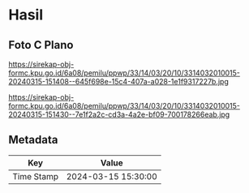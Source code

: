 # Hasil

## Foto C Plano

https://sirekap-obj-formc.kpu.go.id/6a08/pemilu/ppwp/33/14/03/20/10/3314032010015-20240315-151408--645f698e-15c4-407a-a028-1e1f9317227b.jpg

https://sirekap-obj-formc.kpu.go.id/6a08/pemilu/ppwp/33/14/03/20/10/3314032010015-20240315-151430--7e1f2a2c-cd3a-4a2e-bf09-700178266eab.jpg


## Metadata

| Key        | Value               |
| ---------- | ------------------- |
| Time Stamp | 2024-03-15 15:30:00 |




